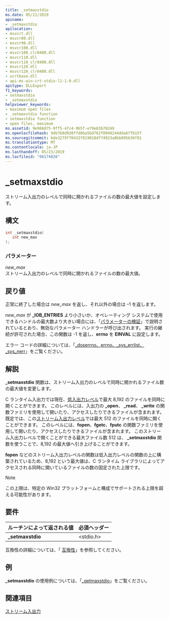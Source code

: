 ```yaml
---
title: _setmaxstdio
ms.date: 05/21/2019
apiname:
- _setmaxstdio
apilocation:
- msvcrt.dll
- msvcr80.dll
- msvcr90.dll
- msvcr100.dll
- msvcr100_clr0400.dll
- msvcr110.dll
- msvcr110_clr0400.dll
- msvcr120.dll
- msvcr120_clr0400.dll
- ucrtbase.dll
- api-ms-win-crt-stdio-l1-1-0.dll
apitype: DLLExport
f1_keywords:
- setmaxstdio
- _setmaxstdio
helpviewer_keywords:
- maximum open files
- _setmaxstdio function
- setmaxstdio function
- open files, maximum
ms.assetid: 9e966875-9ff5-47c4-9b5f-e79e83b70249
ms.openlocfilehash: 94b768d920ffd86a5bd762f8994244dda67fb15f
ms.sourcegitcommit: bde3279f70432f819018df74923a8bb895636f81
ms.translationtype: MT
ms.contentlocale: ja-JP
ms.lasthandoff: 05/23/2019
ms.locfileid: "66174826"
---
```

# <a name="setmaxstdio"></a>_setmaxstdio

ストリーム入出力のレベルで同時に開かれるファイルの数の最大値を設定します。

## <a name="syntax"></a>構文

```C
int _setmaxstdio(
   int new_max
);
```

### <a name="parameters"></a>パラメーター

*new_max*<br/>
ストリーム入出力のレベルで同時に開かれるファイルの数の最大値。

## <a name="return-value"></a>戻り値

正常に終了した場合は *new_max* を返し、それ以外の場合は –1 を返します。

*new_max* が **_IOB_ENTRIES** より小さいか、オペレーティング システムで使用できるハンドルの最大数より大きい場合には、「[パラメーターの検証](../../c-runtime-library/parameter-validation.md)」で説明されているとおり、無効なパラメーター ハンドラーが呼び出されます。 実行の継続が許可された場合、この関数は -1 を返し、**errno** を **EINVAL** に設定します。

エラー コードの詳細については、「[_doserrno、errno、_sys_errlist、_sys_nerr](../../c-runtime-library/errno-doserrno-sys-errlist-and-sys-nerr.md)」をご覧ください。

## <a name="remarks"></a>解説

**_setmaxstdio** 関数は、ストリーム入出力のレベルで同時に開かれるファイル数の最大値を変更します。

C ランタイム入出力では現在、[低入出力レベル](../../c-runtime-library/low-level-i-o.md)で最大 8,192 のファイルを同時に開くことができます。 このレベルには、入出力の **_open**、 **_read**、 **_write** の関数ファミリを使用して開いたり、アクセスしたりできるファイルが含まれます。 既定では、この[ストリーム入出力レベル](../../c-runtime-library/stream-i-o.md)では最大 512 のファイルを同時に開くことができます。 このレベルには、**fopen**、**fgetc**、**fputc** の関数ファミリを使用して開いたり、アクセスしたりできるファイルが含まれます。 このストリーム入出力レベルで開くことができる最大ファイル数 512 は、 **_setmaxstdio** 関数を使うことで、8,192 の最大値へ引き上げることができます。

**fopen** などのストリーム入出力レベルの関数は低入出力レベルの関数の上に構築されているため、8,192 という最大値は、C ランタイム ライブラリによってアクセスされる同時に開いているファイルの数の固定された上限です。

> [!NOTE]
> この上限は、特定の Win32 プラットフォームと構成でサポートされる上限を超える可能性があります。

## <a name="requirements"></a>要件

|ルーチンによって返される値|必須ヘッダー|
|-------------|---------------------|
|**_setmaxstdio**|\<stdio.h>|

互換性の詳細については、「 [互換性](../../c-runtime-library/compatibility.md)」を参照してください。

## <a name="example"></a>例

**_setmaxstdio** の使用例については、「[_getmaxstdio](getmaxstdio.md)」をご覧ください。

## <a name="see-also"></a>関連項目

[ストリーム入出力](../../c-runtime-library/stream-i-o.md)<br/>
